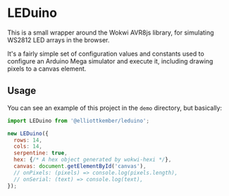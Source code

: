 # LEDuino

This is a small wrapper around the Wokwi AVR8js library, for simulating WS2812 LED arrays in the browser. 

It's a fairly simple set of configuration values and constants used to configure an Arduino Mega simulator and execute it, including drawing pixels to a canvas element.

## Usage

You can see an example of this project in the `demo` directory, but basically:

```js
import LEDuino from '@elliottkember/leduino';

new LEDuino({
  rows: 14,
  cols: 14,
  serpentine: true,
  hex: {/* A hex object generated by wokwi-hexi */},
  canvas: document.getElementById('canvas'),
  // onPixels: (pixels) => console.log(pixels.length),
  // onSerial: (text) => console.log(text),
});
```
